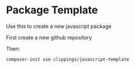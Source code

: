 Package Template
================

Use this to create a new javascript package

First create a new github repository

Then:

	composer-init use clippings/javascript-template

